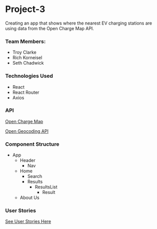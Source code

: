# Project-3

Creating an app that shows where the nearest EV charging stations are using data from the Open Charge Map API. 

### Team Members:
- Troy Clarke
- Rich Korneisel
- Seth Chadwick

### Technologies Used
- React
- React Router
- Axios

### API

[Open Charge Map](https://openchargemap.org/site/develop/api)

[Open Geocoding API](https://developer.mapquest.com/documentation/open/geocoding-api/)


### Component Structure
- App
    - Header
        - Nav
    - Home 
        - Search
        - Results
            - ResultsList    
                - Result
    - About Us

### User Stories

[See User Stories Here](/planning/user-stories.md)
